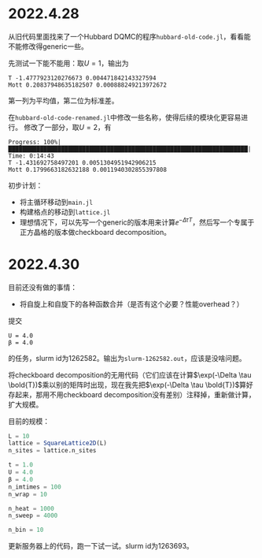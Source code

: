 # 2022.4.28

从旧代码里面找来了一个Hubbard DQMC的程序`hubbard-old-code.jl`，看看能不能修改得generic一些。

先测试一下能不能用：取$U=1$，输出为
```
T -1.4777923120276673 0.004471842143327594
Mott 0.20837948635182507 0.000888249213972672
```
第一列为平均值，第二位为标准差。

在`hubbard-old-code-renamed.jl`中修改一些名称，使得后续的模块化更容易进行。
修改了一部分，取$U=2$，有

```
Progress: 100%|████████████████████████████████████████████████████████████████████| Time: 0:14:43
T -1.431692758497201 0.0051304951942906215
Mott 0.1799663182632188 0.0011940302855397808
```

初步计划：
- 将主循环移动到`main.jl`
- 构建格点的移动到`lattice.jl`
- 理想情况下，可以先写一个generic的版本用来计算$\ee^{- \Delta \tau T}$，然后写一个专属于正方晶格的版本做checkboard decomposition。

# 2022.4.30

目前还没有做的事情：
- 将自旋上和自旋下的各种函数合并（是否有这个必要？性能overhead？）

提交
```
U = 4.0
β = 4.0
```
的任务，slurm id为1262582。输出为`slurm-1262582.out`，应该是没啥问题。

将checkboard decomposition的无用代码（它们应该在计算$\exp(-\Delta \tau \bold{T})$乘以别的矩阵时出现，现在我先把$\exp(-\Delta \tau \bold{T})$算好存起来，那用不用checkboard decomposition没有差别）注释掉，重新做计算，扩大规模。

目前的规模：
```julia
L = 10 
lattice = SquareLattice2D(L)
n_sites = lattice.n_sites

t = 1.0
U = 4.0
β = 4.0
n_imtimes = 100
n_wrap = 10

n_heat = 1000
n_sweep = 4000

n_bin = 10
```

更新服务器上的代码，跑一下试一试。slurm id为1263693。